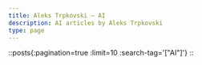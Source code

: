 ```yaml
---
title: Aleks Trpkovski — AI
description: AI articles by Aleks Trpkovski
type: page
---
```


::posts{:pagination=true :limit=10 :search-tag='["AI"]'}
::
